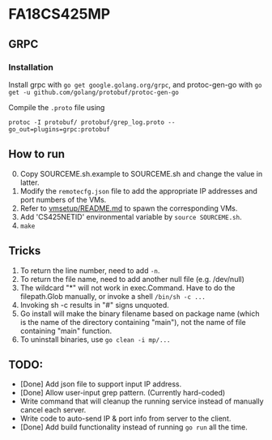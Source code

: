 # FA18CS425MP

## GRPC

### Installation

Install grpc with
`go get google.golang.org/grpc`, and protoc-gen-go with `go get -u github.com/golang/protobuf/protoc-gen-go`

Compile the `.proto` file using

`protoc -I protobuf/ protobuf/grep_log.proto --go_out=plugins=grpc:protobuf`

## How to run

0. Copy SOURCEME.sh.example to SOURCEME.sh and change the value in latter.
1. Modify the `remotecfg.json` file to add the appropriate IP addresses and port numbers of the VMs.
2. Refer to [vmsetup/README.md](vmsetup/README.md) to spawn the corresponding VMs.
3. Add 'CS425NETID' environmental variable by `source SOURCEME.sh`.
4. `make`

## Tricks

1. To return the line number, need to add `-n`.
2. To return the file name, need to add another null file (e.g. /dev/null)
3. The wildcard "*" will not work in exec.Command. Have to do the filepath.Glob manually, or invoke a shell `/bin/sh -c ...`
4. Invoking sh -c results in "#" signs unquoted.
5. Go install will make the binary filename based on package name (which is the name of the directory containing "main"), not the name of file containing "main" function.
6. To uninstall binaries, use `go clean -i mp/...`

## TODO:

- [Done] Add json file to support input IP address.
- [Done] Allow user-input grep pattern. (Currently hard-coded)
- Write command that will cleanup the running service instead of manually cancel each server.
- Write code to auto-send IP & port info from server to the client.
- [Done] Add build functionality instead of running `go run` all the time.
